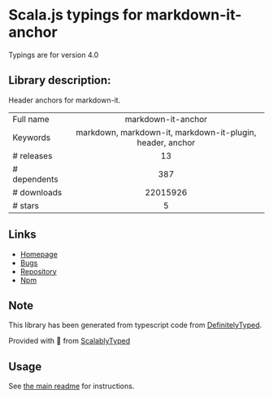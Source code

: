 
# Scala.js typings for markdown-it-anchor

Typings are for version 4.0

## Library description:
Header anchors for markdown-it.

|                    |                 |
| ------------------ | :-------------: |
| Full name          | markdown-it-anchor |
| Keywords           | markdown, markdown-it, markdown-it-plugin, header, anchor |
| # releases         | 13 |
| # dependents       | 387 |
| # downloads        | 22015926 |
| # stars            | 5 |

## Links
- [Homepage](https://github.com/valeriangalliat/markdown-it-anchor)
- [Bugs](https://github.com/valeriangalliat/markdown-it-anchor/issues)
- [Repository](https://github.com/valeriangalliat/markdown-it-anchor)
- [Npm](https://www.npmjs.com/package/markdown-it-anchor)
    


## Note
This library has been generated from typescript code from [DefinitelyTyped](https://definitelytyped.org).

Provided with :purple_heart: from [ScalablyTyped](https://github.com/oyvindberg/ScalablyTyped)

## Usage
See [the main readme](../../readme.md) for instructions.


